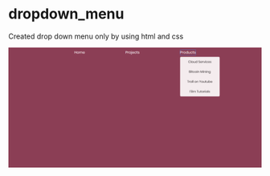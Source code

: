 # dropdown_menu
Created drop down menu only by using html and css

![image of app](https://github.com/Renkon117/image/blob/master/dropdown_menu.PNG)
